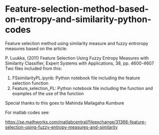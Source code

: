# Feature-selection-method-based-on-entropy-and-similarity-python-codes

Feature selection method using similarity measure and fuzzy entroropy 
 measures based on the article:

 P. Luukka, (2011) Feature Selection Using Fuzzy Entropy Measures with
 Similarity Classifier, Expert Systems with Applications, 38, pp.
 4600-4607
Two files included from this:

1.	FSsimilarityPL.ipynb: Python notebook file including the feature selection function
2.	Feature_selection_PL: Python notebook file including the function and examples of the use of the function

Special thanks to this goes to Mahinda Mailagaha Kumbure

For matlab codes see:

https://se.mathworks.com/matlabcentral/fileexchange/31366-feature-selection-using-fuzzy-entropy-measures-and-similarity

